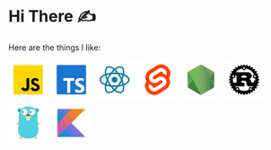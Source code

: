 # Hi There ✍️

Here are the things I like:

<div style="display:flex;flex-wrap:wrap;align-items:center;gap:0.5em;">
  <img style="height:5em;" src="./images/javascript.png" />
  <img style="height:5em;" src="./images/typescript.png" />
  <img style="height:5em;" src="./images/react.png" />
  <img style="height:5em;" src="./images/svelte.png" />
  <img style="height:5em;" src="./images/nodejs.png" />
  <img style="height:5em;" src="./images/rust.png" />
  <img style="height:5em;" src="./images/go.png" />
  <img style="height:5em;" src="./images/kotlin.png" />
</div>
